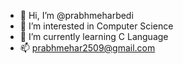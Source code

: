 - 👋 Hi, I’m @prabhmeharbedi
- 👀 I’m interested in Computer Science
- 🌱 I’m currently learning C Language
- 📫 prabhmehar2509@gmail.com

<!---
prabhmeharbedi/prabhmeharbedi is a ✨ special ✨ repository because its `README.md` (this file) appears on your GitHub profile.
You can click the Preview link to take a look at your changes.
--->
